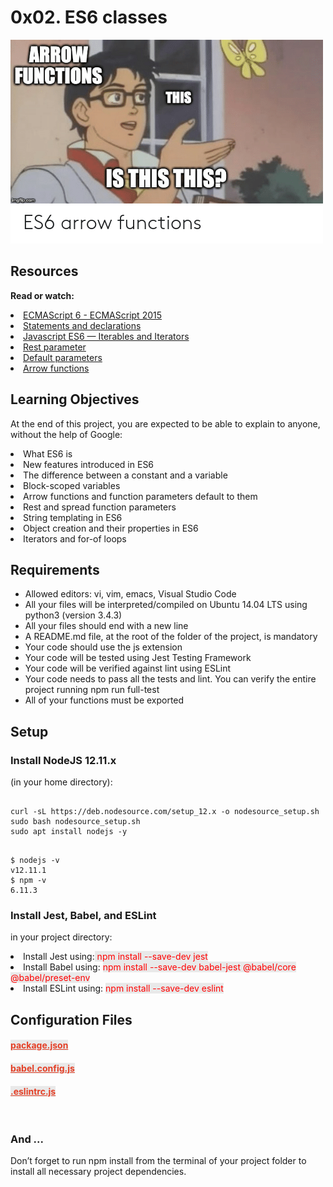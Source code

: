 # 0x02. ES6 classes

<img src="meme.png">

## Resources
<b>Read or watch:</b>

<li>
    <a href ="https://www.w3schools.com/js/js_es6.asp">
        ECMAScript 6 - ECMAScript 2015
    </a>
</li>
<li>
    <a href ="https://intranet.alxswe.com/rltoken/bu6OK8Wbzzxr04Si-qup-w">
        Statements and declarations
    </a>
</li>
<li>
    <a href ="https://intranet.alxswe.com/rltoken/TB_tbhDM8tPkVIS4_Tw_rw">
        Javascript ES6 — Iterables and Iterators
    </a>
</li>
<li>
    <a href ="https://intranet.alxswe.com/rltoken/e1-hBHivLFWOip87Lc4Jfw">
        Rest parameter
    </a>
</li>
<li>
    <a href ="https://intranet.alxswe.com/rltoken/kn70en_i7XsVl9PUhAK1fQ">
        Default parameters
    </a>
</li>
<li>
    <a href ="https://intranet.alxswe.com/rltoken/bu6OK8Wbzzxr04Si-qup-w">
        Arrow functions
    </a>
</li>

## Learning Objectives
At the end of this project, you are expected to be able to explain to anyone, without the help of Google:

<li>What ES6 is</li>
<li>New features introduced in ES6</li>
<li>The difference between a constant and a variable</li>
<li>Block-scoped variables</li>
<li>Arrow functions and function parameters default to them</li>
<li>Rest and spread function parameters</li>
<li>String templating in ES6</li>
<li>Object creation and their properties in ES6</li>
<li>Iterators and for-of loops</li>

## Requirements



<ul>
    <li>Allowed editors: vi, vim, emacs, Visual Studio Code</li>
    <li>All your files will be interpreted/compiled on Ubuntu 14.04 LTS using python3 (version 3.4.3)</li>
    <li>All your files should end with a new line</li>
    <li>A README.md file, at the root of the folder of the project, is mandatory</li>
    <li>Your code should use the js extension</li>
    <li>Your code will be tested using Jest Testing Framework</li>
    <li>Your code will be verified against lint using ESLint</li>
    <li>Your code needs to pass all the tests and lint. You can verify the entire project running npm run full-test</li>
    <li>All of your functions must be exported</li>
</ul>

## Setup

### Install NodeJS 12.11.x

(in your home directory):

<pre><code>
curl -sL https://deb.nodesource.com/setup_12.x -o nodesource_setup.sh
sudo bash nodesource_setup.sh
sudo apt install nodejs -y
</code></pre>

<pre><code>
$ nodejs -v
v12.11.1
$ npm -v
6.11.3
</code></pre>

### Install Jest, Babel, and ESLint

in your project directory:

<li>Install Jest using:<span style="color: red; background-color: #E9E9E9;"> npm install --save-dev jest</span></li>
<li>Install Babel using: <span style="color: red; background-color: #E9E9E9;">npm install --save-dev babel-jest @babel/core @babel/preset-env</span></li>
<li>Install ESLint using: <span style="color: red; background-color: #E9E9E9;">npm install --save-dev eslint</span></li>

## Configuration Files

#### <a href="https://github.com/Tii04/alx-frontend-javascript/blob/master/0x02-ES6_classes/package.json" style="color: #E43F26; background-color: #E9E9E9;">package.json</a>

#### <a href="https://github.com/Tii04/alx-frontend-javascript/blob/master/0x02-ES6_classes/babel.config.js" style="color: #E43F26; background-color: #E9E9E9;">babel.config.js</a>

#### <a href="https://github.com/Tii04/alx-frontend-javascript/blob/master/0x02-ES6_classes/.eslintrc.js" style="color: #E43F26; background-color: #E9E9E9;">.eslintrc.js</a>

<br>

### And ...

Don’t forget to run npm install from the terminal of your project folder to install all necessary project dependencies.

